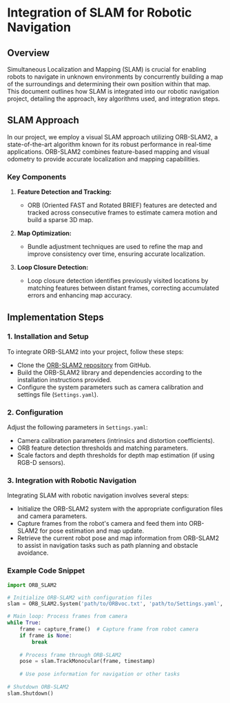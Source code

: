 # Integration of SLAM for Robotic Navigation

## Overview

Simultaneous Localization and Mapping (SLAM) is crucial for enabling robots to navigate in unknown environments by concurrently building a map of the surroundings and determining their own position within that map. This document outlines how SLAM is integrated into our robotic navigation project, detailing the approach, key algorithms used, and integration steps.

## SLAM Approach

In our project, we employ a visual SLAM approach utilizing ORB-SLAM2, a state-of-the-art algorithm known for its robust performance in real-time applications. ORB-SLAM2 combines feature-based mapping and visual odometry to provide accurate localization and mapping capabilities.

### Key Components

1. **Feature Detection and Tracking:**
   - ORB (Oriented FAST and Rotated BRIEF) features are detected and tracked across consecutive frames to estimate camera motion and build a sparse 3D map.

2. **Map Optimization:**
   - Bundle adjustment techniques are used to refine the map and improve consistency over time, ensuring accurate localization.

3. **Loop Closure Detection:**
   - Loop closure detection identifies previously visited locations by matching features between distant frames, correcting accumulated errors and enhancing map accuracy.

## Implementation Steps

### 1. Installation and Setup

To integrate ORB-SLAM2 into your project, follow these steps:

- Clone the [ORB-SLAM2 repository](https://github.com/raulmur/ORB_SLAM2) from GitHub.
- Build the ORB-SLAM2 library and dependencies according to the installation instructions provided.
- Configure the system parameters such as camera calibration and settings file (`Settings.yaml`).

### 2. Configuration

Adjust the following parameters in `Settings.yaml`:

- Camera calibration parameters (intrinsics and distortion coefficients).
- ORB feature detection thresholds and matching parameters.
- Scale factors and depth thresholds for depth map estimation (if using RGB-D sensors).

### 3. Integration with Robotic Navigation

Integrating SLAM with robotic navigation involves several steps:

- Initialize the ORB-SLAM2 system with the appropriate configuration files and camera parameters.
- Capture frames from the robot's camera and feed them into ORB-SLAM2 for pose estimation and map update.
- Retrieve the current robot pose and map information from ORB-SLAM2 to assist in navigation tasks such as path planning and obstacle avoidance.

### Example Code Snippet

```python
import ORB_SLAM2

# Initialize ORB-SLAM2 with configuration files
slam = ORB_SLAM2.System('path/to/ORBvoc.txt', 'path/to/Settings.yaml', ORB_SLAM2.Sensor.RGBD)

# Main loop: Process frames from camera
while True:
    frame = capture_frame()  # Capture frame from robot camera
    if frame is None:
        break
    
    # Process frame through ORB-SLAM2
    pose = slam.TrackMonocular(frame, timestamp)
    
    # Use pose information for navigation or other tasks
    
# Shutdown ORB-SLAM2
slam.Shutdown()
